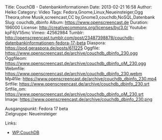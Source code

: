 Title: CouchDB - Datenbankinformationen
Date: 2013-02-21 16:58
Author: Heiko
Category: Video
Tags: Fedora,Gnome,Linux,Neueinsteiger,Ogg Theora,ohne Musik,screencast,CC by,Gnome3,couchdb,NoSQL,Datenbank
Slug: couchdb_dbinfo
Album: https://www.openscreencast.de
Duration: 196000
License: http://creativecommons.org/licenses/by/3.0/
Youtube: kpF6jV1i5mc
Vimeo: 42562984
Tumblr: http://openscreencast.tumblr.com/post/23487398878/couchdb-datenbankinformationen-fedora-17-beta
Diaspora: https://pod.geraspora.de/posts/611225
Oggfile: https://www.openscreencast.de/archive/couchdb_dbinfo_230.ogg
Oggfileom: https://www.openscreencast.de/archive/couchdb_dbinfo_oM_230.ogg
Webmfile: https://www.openscreencast.de/archive/couchdb_dbinfo_230.webm
Mp4file: https://www.openscreencast.de/archive/couchdb_dbinfo_230.mp4
Srtfile: https://www.openscreencast.de/archive/couchdb_dbinfo_230.srt
Srtfile_om: https://www.openscreencast.de/archive/couchdb_dbinfo_oM_230.srt
Image: https://www.openscreencast.de/archive/couchdb_dbinfo_230.png

Ausgangspunkt: Fedora 17 beta  
Zielgruppe: Neueinsteiger  

Links:

  * [WP:CouchDB](https://de.wikipedia.org/wiki/CouchDB "Link zu WP:couchdb" )

